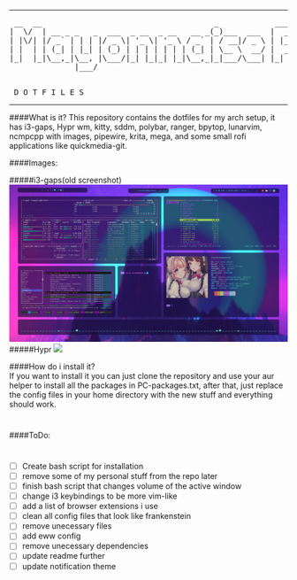 <hr>
<pre> __  __                                     _            ____   ____ 
|  \/  | __ _ _   _  ___  _ __  _ __   __ _(_)___  ___  |  _ \ / ___|
| |\/| |/ _` | | | |/ _ \| '_ \| '_ \ / _` | / __|/ _ \ | |_) | |    
| |  | | (_| | |_| | (_) | | | | | | | (_| | \__ \  __/ |  __/| |___ 
|_|  |_|\__,_|\__, |\___/|_| |_|_| |_|\__,_|_|___/\___| |_|    \____|
              |___/                                                   
                      
                     
</pre>
<pre>
 D O T F I L E S
</pre>
<hr>
####What is it?
This repository contains the dotfiles for my arch setup, it has i3-gaps, Hypr wm, kitty, sddm, polybar, ranger, bpytop, lunarvim, ncmpcpp with images, pipewire, krita, mega, and some small rofi applications like quickmedia-git.

####Images:

#####i3-gaps(old screenshot)
<img src="screenshot1.png">
#####Hypr
<img src="screenshot3.png"> 

####How do i install it?
<br>
If you want to install it you can just clone the repository and use your aur helper to install all the packages in PC-packages.txt, after that, just replace the config files in your home directory with the new stuff and everything should work.
#
####ToDo:
#
- [ ] Create bash script for installation
- [ ] remove some of my personal stuff from the repo later
- [ ] finish bash script that changes volume of the active window
- [ ] change i3 keybindings to be more vim-like
- [ ] add a list of browser extensions i use
- [ ] clean all config files that look like frankenstein
- [ ] remove unecessary files
- [ ] add eww config
- [ ] remove unecessary dependencies
- [ ] update readme further
- [ ] update notification theme
